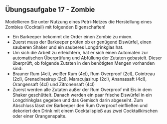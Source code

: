 ## Übungsaufgabe 17 - Zombie
Modellieren Sie unter Nutzung eines Petri-Netzes die
Herstellung eines Zombies (Cocktail) mit folgenden
Eigenschaften!

- Ein Barkeeper bekommt die Order einen Zombie zu mixen.
- Zuerst muss der Barkeeper prüfen ob er genügend Eiswürfel, einen sauberen
Shaker und ein sauberes Longdrinkglas hat.
- Um sich die Arbeit zu erleichtern, hat er sich einen Automaten zur
automatischen Überprüfung und Abfüllung der Zutaten gebastelt. Dieser
überprüft, ob folgende Zutaten in den benötigten Mengen vorhanden sind:
- Brauner Rum (4cl), weißer Rum (4cl), Rum Overproof (2cl), Cointreau (2cl),
Grenadinesirup (2cl), Maracujasirup (2cl), Ananassaft (4cl), Orangensaft (4cl) und
Zitronensaft (4cl)
- Zuerst werden alle Zutaten außer der Rum Overproof mit Eis in dem Shaker
geschüttelt. Danach werden ein paar frische Eiswürfel in ein Longdrinkglas
gegeben und das Gemisch darin abgeseiht. Zum Abschluss lässt der
Barkeeper den Rum Overproof einfließen und dekoriert den Drink mit einem
Cocktailspieß aus zwei Cocktailkirschen oder einer Orangenspalte.
